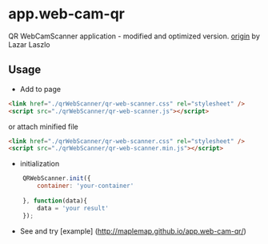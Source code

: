 # app.web-cam-qr
QR WebCamScanner application - modified and optimized version. [origin](https://github.com/LazarSoft/jsqrcode) by Lazar Laszlo

## Usage

- Add to page
```html
<link href="./qrWebScanner/qr-web-scanner.css" rel="stylesheet" />
<script src="./qrWebScanner/qr-web-scanner.js"></script>
```
or attach minified file
```html
<link href="./qrWebScanner/qr-web-scanner.css" rel="stylesheet" />
<script src="./qrWebScanner/qr-web-scanner.min.js"></script>
```

- initialization
```javascript
    QRWebScanner.init({
        container: 'your-container'
    
    }, function(data){
        data = 'your result'
    });
```

- See and try [example] (http://maplemap.github.io/app.web-cam-qr/)
